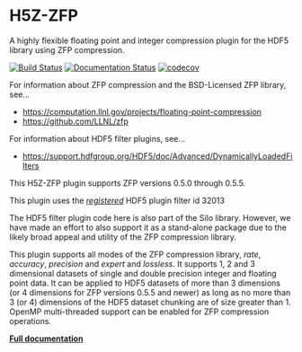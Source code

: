 # H5Z-ZFP

A highly flexible floating point and integer
compression plugin for the HDF5 library using ZFP compression.

[![Build Status](https://travis-ci.org/LLNL/H5Z-ZFP.svg?branch=master)](https://travis-ci.org/LLNL/H5Z-ZFP)
[![Documentation Status](https://readthedocs.org/projects/h5z-zfp/badge/?version=latest)](http://h5z-zfp.readthedocs.io)
[![codecov](https://codecov.io/gh/LLNL/H5Z-ZFP/branch/master/graph/badge.svg)](https://codecov.io/gh/LLNL/H5Z-ZFP)

For information about ZFP compression and the BSD-Licensed ZFP
library, see...

- https://computation.llnl.gov/projects/floating-point-compression
- https://github.com/LLNL/zfp

For information about HDF5 filter plugins, see...

- https://support.hdfgroup.org/HDF5/doc/Advanced/DynamicallyLoadedFilters

This H5Z-ZFP plugin supports ZFP versions 0.5.0 through 0.5.5.

This plugin uses the [*registered*](https://support.hdfgroup.org/services/filters.html#zfp)
HDF5 plugin filter id 32013

The  HDF5  filter  plugin  code here is also part of the Silo library.
However, we have made an  effort to also support  it as a  stand-alone
package  due  to  the  likely  broad  appeal  and  utility  of the ZFP
compression library.

This plugin supports all modes of the ZFP compression library, *rate*,
*accuracy*, *precision* and *expert* and *lossless*. It supports 1, 2 and
3 dimensional datasets of single and double precision integer and floating
point data. It can be applied to HDF5 datasets of more than 3 dimensions
(or 4 dimensions for ZFP versions 0.5.5 and newer) as long as no more than 3
(or 4) dimensions of the HDF5 dataset chunking are of size greater than 1.
OpenMP multi-threaded support can be enabled for ZFP compression operations.

[**Full documentation**](http://h5z-zfp.readthedocs.io)
